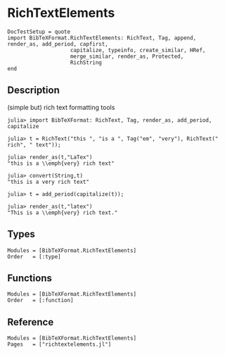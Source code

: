 # RichTextElements

```@meta
DocTestSetup = quote
import BibTeXFormat.RichTextElements: RichText, Tag, append, render_as, add_period, capfirst,
                    capitalize, typeinfo, create_similar, HRef,
                    merge_similar, render_as, Protected,
                    RichString
end
```
## Description
(simple but) rich text formatting tools

```jldoctest
julia> import BibTeXFormat: RichText, Tag, render_as, add_period, capitalize

julia> t = RichText("this ", "is a ", Tag("em", "very"), RichText(" rich", " text"));

julia> render_as(t,"LaTex")
"this is a \\emph{very} rich text"

julia> convert(String,t)
"this is a very rich text"

julia> t = add_period(capitalize(t));

julia> render_as(t,"latex")
"This is a \\emph{very} rich text."
```

## Types

```@index
Modules = [BibTeXFormat.RichTextElements]
Order   = [:type]
```

## Functions

```@index
Modules = [BibTeXFormat.RichTextElements]
Order   = [:function]
```

##  Reference

```@autodocs
Modules = [BibTeXFormat.RichTextElements]
Pages   = ["richtextelements.jl"]
```

